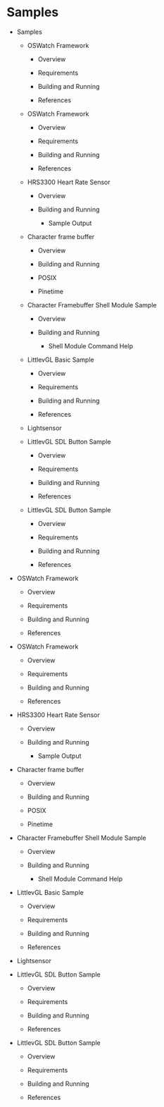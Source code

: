 # Samples


* Samples


    * OSWatch Framework


        * Overview


        * Requirements


        * Building and Running


        * References


    * OSWatch Framework


        * Overview


        * Requirements


        * Building and Running


        * References


    * HRS3300 Heart Rate Sensor


        * Overview


        * Building and Running


            * Sample Output


    * Character frame buffer


        * Overview


        * Building and Running


        * POSIX


        * Pinetime


    * Character Framebuffer Shell Module Sample


        * Overview


        * Building and Running


            * Shell Module Command Help


    * LittlevGL Basic Sample


        * Overview


        * Requirements


        * Building and Running


        * References


    * Lightsensor


    * LittlevGL SDL Button  Sample


        * Overview


        * Requirements


        * Building and Running


        * References


    * LittlevGL SDL Button  Sample


        * Overview


        * Requirements


        * Building and Running


        * References


* OSWatch Framework


    * Overview


    * Requirements


    * Building and Running


    * References


* OSWatch Framework


    * Overview


    * Requirements


    * Building and Running


    * References


* HRS3300 Heart Rate Sensor


    * Overview


    * Building and Running


        * Sample Output


* Character frame buffer


    * Overview


    * Building and Running


    * POSIX


    * Pinetime


* Character Framebuffer Shell Module Sample


    * Overview


    * Building and Running


        * Shell Module Command Help


* LittlevGL Basic Sample


    * Overview


    * Requirements


    * Building and Running


    * References


* Lightsensor


* LittlevGL SDL Button  Sample


    * Overview


    * Requirements


    * Building and Running


    * References


* LittlevGL SDL Button  Sample


    * Overview


    * Requirements


    * Building and Running


    * References
